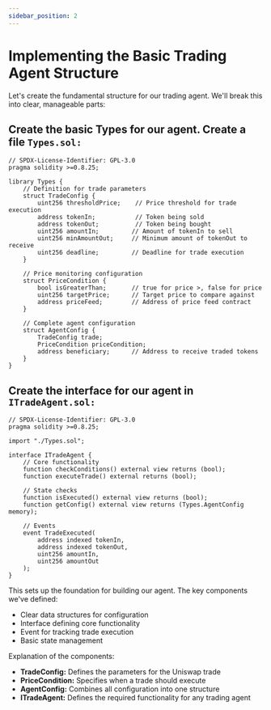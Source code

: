 ```yaml
---
sidebar_position: 2
---
```


# Implementing the Basic Trading Agent Structure

Let's create the fundamental structure for our trading agent. We'll break this into clear, manageable parts:

## Create the basic Types for our agent. Create a file `Types.sol:`

```solidity
// SPDX-License-Identifier: GPL-3.0
pragma solidity >=0.8.25;

library Types {
    // Definition for trade parameters
    struct TradeConfig {
        uint256 thresholdPrice;    // Price threshold for trade execution
        address tokenIn;           // Token being sold
        address tokenOut;          // Token being bought
        uint256 amountIn;         // Amount of tokenIn to sell
        uint256 minAmountOut;     // Minimum amount of tokenOut to receive
        uint256 deadline;         // Deadline for trade execution
    }

    // Price monitoring configuration
    struct PriceCondition {
        bool isGreaterThan;       // true for price >, false for price 
        uint256 targetPrice;      // Target price to compare against
        address priceFeed;        // Address of price feed contract
    }

    // Complete agent configuration
    struct AgentConfig {
        TradeConfig trade;
        PriceCondition priceCondition;
        address beneficiary;      // Address to receive traded tokens
    }
}
```

## Create the interface for our agent in `ITradeAgent.sol:`

```solidity
// SPDX-License-Identifier: GPL-3.0
pragma solidity >=0.8.25;

import "./Types.sol";

interface ITradeAgent {
    // Core functionality
    function checkConditions() external view returns (bool);
    function executeTrade() external returns (bool);
    
    // State checks
    function isExecuted() external view returns (bool);
    function getConfig() external view returns (Types.AgentConfig memory);
    
    // Events
    event TradeExecuted(
        address indexed tokenIn,
        address indexed tokenOut,
        uint256 amountIn,
        uint256 amountOut
    );
}
```

This sets up the foundation for building our agent. The key components we've defined:

- Clear data structures for configuration
- Interface defining core functionality
- Event for tracking trade execution
- Basic state management

Explanation of the components:

- **TradeConfig:** Defines the parameters for the Uniswap trade
- **PriceCondition:** Specifies when a trade should execute
- **AgentConfig:** Combines all configuration into one structure
- **ITradeAgent:** Defines the required functionality for any trading agent